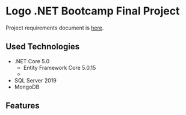 # Logo .NET Bootcamp Final Project
 Project requirements document is [here](/NET%20Core%20Bootcamp%20Bitirme%20Projesi.pdf).

## Used Technologies
- .NET Core 5.0
    - Entity Framework Core 5.0.15
    - 
- SQL Server 2019
- MongoDB

## Features